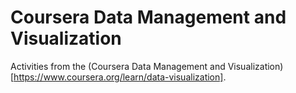 # Coursera Data Management and Visualization

Activities from the (Coursera Data Management and Visualization)[https://www.coursera.org/learn/data-visualization].
